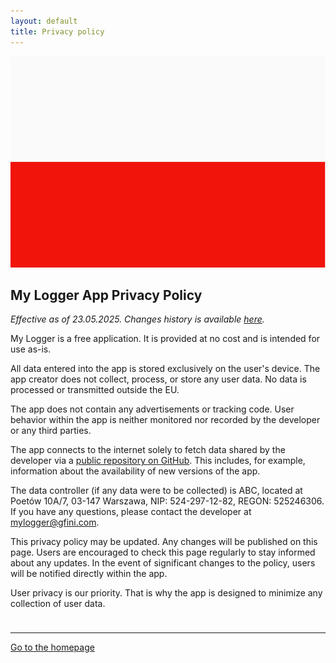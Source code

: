 ```yaml
---
layout: default
title: Privacy policy
---
```

<div class="language-bar">
    <a href="../polityka-prywatnosci">
        <img src="/img/flags/pl.png" alt="polski" class="flag" />
    </a>
</div>

## My Logger App Privacy Policy

*Effective as of 23.05.2025. Changes history is available [here](https://github.com/gfini/my-logger/commits/main/en/privacy-policy.md).*

My Logger is a free application. It is provided at no cost and is intended for use as-is.

All data entered into the app is stored exclusively on the user's device. The app creator does not collect, process, or store any user data. No data is processed or transmitted outside the EU.

The app does not contain any advertisements or tracking code. User behavior within the app is neither monitored nor recorded by the developer or any third parties.

The app connects to the internet solely to fetch data shared by the developer via a [public repository on GitHub](https://github.com/gfini/my-logger). This includes, for example, information about the availability of new versions of the app.

The data controller (if any data were to be collected) is ABC, located at Poetów 10A/7, 03-147 Warszawa, NIP: 524-297-12-82, REGON: 525246306. If you have any questions, please contact the developer at mylogger@gfini.com.

This privacy policy may be updated. Any changes will be published on this page. Users are encouraged to check this page regularly to stay informed about any updates. In the event of significant changes to the policy, users will be notified directly within the app.

User privacy is our priority. That is why the app is designed to minimize any collection of user data.

<div style="height: 10px;"></div>

---
<a href="/">Go to the homepage</a>